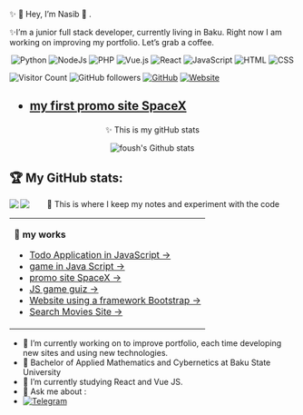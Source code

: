 <!-- <p align='center' style="width: 100%">
  <img  src="https://media.giphy.com/media/xT9IgzoKnwFNmISR8I/giphy.gif" alt="логотип GitHub">
</p> -->

✨ 👋 Hey, I’m Nasib 👾 .


✨I’m a junior full stack developer, currently living in Baku. Right now I am working on improving my portfolio. Let’s grab a coffee.

<div align="center">

![Python](https://img.shields.io/badge/-Python-%230075a8?logo=python&logoColor=white&style=flat-square) ![NodeJs](https://img.shields.io/badge/-Node-%25230075a8?logo=express&logoColor=white&style=flat-square) ![PHP](https://img.shields.io/badge/-PHP-%25230075a8?logo=php&logoColor=white&style=flat-square) ![Vue.js](https://img.shields.io/badge/-Vue-%25230075a8?logo=vue.js&logoColor=white&style=flat-square) ![React](https://img.shields.io/badge/-React-%25230075a8?logo=react&logoColor=white&style=flat-square)
 ![JavaScript](https://img.shields.io/badge/-JavaScript-%23e9d54c?logo=javascript&logoColor=white&style=flat-square) ![HTML](https://img.shields.io/badge/-HTML-%23de4b25?logo=html5&logoColor=white&style=flat-square) ![CSS](https://img.shields.io/badge/-CSS-%230174b8?logo=css3&logoColor=white&style=flat-square)
</div>


![Visitor Count](https://komarev.com/ghpvc/?username=mr-crodo&color=brightgreen)
<img alt="GitHub followers" src="https://img.shields.io/github/followers/mr-crodo?style=social">
<a href="https://github.com/mr-crodo"><img src="https://img.shields.io/github/followers/mr-crodo.svg?label=GitHub&style=social" alt="GitHub"></a>
<a href="https://nasibmammadov.000webhostapp.com"><img src="https://img.shields.io/website?color=1&down_color=1&down_message=1&logoColor=1&style=social&up_color=1&url=https%3A%2F%2Fnasibmammadov.000webhostapp.com" alt="Website"></a>
</div>

<h2>

- [my first promo site SpaceX](https://mr-crodo.github.io/spacex/)

</h2>

<p align="center">
✨ This is my gitHub stats
</p>
<p align="center">
  <img src="https://github-readme-stats.vercel.app/api?username=mr-crodo&show_icons=true&theme=merko" alt="foush's Github stats"><br>

## :trophy: My GitHub stats:
<div>
<a href="https://readme-stats-cfgj2cxdy.vercel.app/api?username=mr-crodo&count_private=true&show_icons=true&theme=dracula">
  <img  align="left" src="https://readme-stats-cfgj2cxdy.vercel.app/api?username=mr-crodo&count_private=true&show_icons=true&theme=highcontrast" />
</a>
<a href="https://readme-stats-cfgj2cxdy.vercel.app/api/top-langs/?username=mr-crodo&hide=php&theme=tokyonight">
  <img align="left" src="https://readme-stats-cfgj2cxdy.vercel.app/api/top-langs/?username=mr-crodo&hide=php&theme=cobalt" />
</a>
</div>



<p align="center">
🔭 This is where I keep my notes and experiment with the code
</p>


<table align="center" width="100%"><tr><td >

**:memo: my works**

- [Todo Application in JavaScript &rarr;](https://mr-crodo.github.io/todo/)
- [game in Java Script &rarr;](https://mr-crodo.github.io/trafficracer/)
- [promo site SpaceX &rarr;](https://mr-crodo.github.io/spacex/)
- [JS game guiz &rarr;](https://mr-crodo.github.io/quiz/)
- [Website using a framework Bootstrap &rarr;](https://mr-crodo.github.io/tinyone/)
- [Search Movies Site &rarr;](https://mr-crodo.github.io/netclics1/)

</td></tr></table>

- 🔭 I’m currently working on to improve portfolio, each time developing new sites and using new technologies.
- 🌱 Bachelor of Applied Mathematics and Cybernetics at Baku State University
- 👯 I’m currently studying React and Vue JS.
- 💬 Ask me about :
-  [![Telegram](https://img.shields.io/badge/mr--crodo-developer-success?style=for-the-badge&logo=telegram)](https://t.me/mr_crodo)

